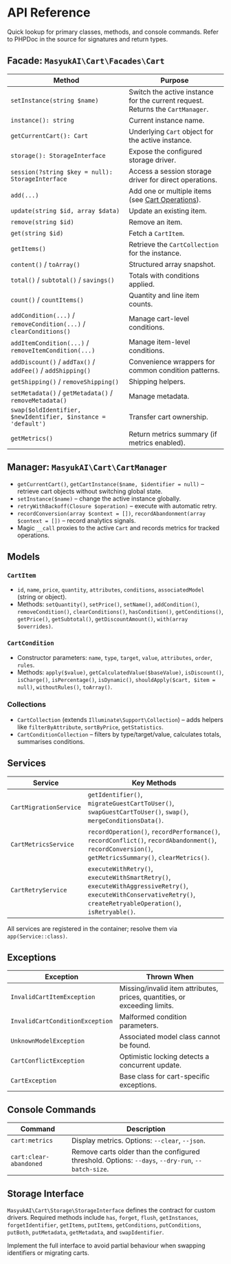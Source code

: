 # API Reference

Quick lookup for primary classes, methods, and console commands. Refer to PHPDoc in the source for signatures and return types.

## Facade: `MasyukAI\Cart\Facades\Cart`

| Method | Purpose |
| --- | --- |
| `setInstance(string $name)` | Switch the active instance for the current request. Returns the `CartManager`. |
| `instance(): string` | Current instance name. |
| `getCurrentCart(): Cart` | Underlying `Cart` object for the active instance. |
| `storage(): StorageInterface` | Expose the configured storage driver. |
| `session(?string $key = null): StorageInterface` | Access a session storage driver for direct operations. |
| `add(...)` | Add one or multiple items (see [Cart Operations](cart-operations.md)). |
| `update(string $id, array $data)` | Update an existing item. |
| `remove(string $id)` | Remove an item. |
| `get(string $id)` | Fetch a `CartItem`. |
| `getItems()` | Retrieve the `CartCollection` for the instance. |
| `content()` / `toArray()` | Structured array snapshot. |
| `total()` / `subtotal()` / `savings()` | Totals with conditions applied. |
| `count()` / `countItems()` | Quantity and line item counts. |
| `addCondition(...)` / `removeCondition(...)` / `clearConditions()` | Manage cart-level conditions. |
| `addItemCondition(...)` / `removeItemCondition(...)` | Manage item-level conditions. |
| `addDiscount()` / `addTax()` / `addFee()` / `addShipping()` | Convenience wrappers for common condition patterns. |
| `getShipping()` / `removeShipping()` | Shipping helpers. |
| `setMetadata()` / `getMetadata()` / `removeMetadata()` | Manage metadata. |
| `swap($oldIdentifier, $newIdentifier, $instance = 'default')` | Transfer cart ownership. |
| `getMetrics()` | Return metrics summary (if metrics enabled). |

## Manager: `MasyukAI\Cart\CartManager`

- `getCurrentCart()`, `getCartInstance($name, $identifier = null)` – retrieve cart objects without switching global state.
- `setInstance($name)` – change the active instance globally.
- `retryWithBackoff(Closure $operation)` – execute with automatic retry.
- `recordConversion(array $context = [])`, `recordAbandonment(array $context = [])` – record analytics signals.
- Magic `__call` proxies to the active `Cart` and records metrics for tracked operations.

## Models

### `CartItem`

- `id`, `name`, `price`, `quantity`, `attributes`, `conditions`, `associatedModel` (string or object).
- Methods: `setQuantity()`, `setPrice()`, `setName()`, `addCondition()`, `removeCondition()`, `clearConditions()`, `hasCondition()`, `getConditions()`, `getPrice()`, `getSubtotal()`, `getDiscountAmount()`, `with(array $overrides)`.

### `CartCondition`

- Constructor parameters: `name`, `type`, `target`, `value`, `attributes`, `order`, `rules`.
- Methods: `apply($value)`, `getCalculatedValue($baseValue)`, `isDiscount()`, `isCharge()`, `isPercentage()`, `isDynamic()`, `shouldApply($cart, $item = null)`, `withoutRules()`, `toArray()`.

### Collections

- `CartCollection` (extends `Illuminate\Support\Collection`) – adds helpers like `filterByAttribute`, `sortByPrice`, `getStatistics`.
- `CartConditionCollection` – filters by type/target/value, calculates totals, summarises conditions.

## Services

| Service | Key Methods |
| --- | --- |
| `CartMigrationService` | `getIdentifier()`, `migrateGuestCartToUser()`, `swapGuestCartToUser()`, `swap()`, `mergeConditionsData()`. |
| `CartMetricsService` | `recordOperation()`, `recordPerformance()`, `recordConflict()`, `recordAbandonment()`, `recordConversion()`, `getMetricsSummary()`, `clearMetrics()`. |
| `CartRetryService` | `executeWithRetry()`, `executeWithSmartRetry()`, `executeWithAggressiveRetry()`, `executeWithConservativeRetry()`, `createRetryableOperation()`, `isRetryable()`. |

All services are registered in the container; resolve them via `app(Service::class)`.

## Exceptions

| Exception | Thrown When |
| --- | --- |
| `InvalidCartItemException` | Missing/invalid item attributes, prices, quantities, or exceeding limits. |
| `InvalidCartConditionException` | Malformed condition parameters. |
| `UnknownModelException` | Associated model class cannot be found. |
| `CartConflictException` | Optimistic locking detects a concurrent update. |
| `CartException` | Base class for cart-specific exceptions. |

## Console Commands

| Command | Description |
| --- | --- |
| `cart:metrics` | Display metrics. Options: `--clear`, `--json`. |
| `cart:clear-abandoned` | Remove carts older than the configured threshold. Options: `--days`, `--dry-run`, `--batch-size`. |

## Storage Interface

`MasyukAI\Cart\Storage\StorageInterface` defines the contract for custom drivers. Required methods include `has`, `forget`, `flush`, `getInstances`, `forgetIdentifier`, `getItems`, `putItems`, `getConditions`, `putConditions`, `putBoth`, `putMetadata`, `getMetadata`, and `swapIdentifier`.

Implement the full interface to avoid partial behaviour when swapping identifiers or migrating carts.
